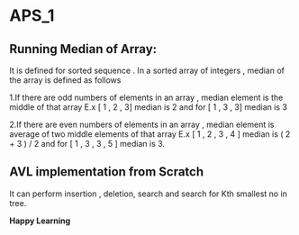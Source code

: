 APS_1
===
Running Median of Array:
---
It is defined for sorted sequence . In a sorted array of integers , median of the array is defined
as follows

1.If there are odd numbers of elements in an array , median element is the middle of that
array E.x [ 1 , 2 , 3] median is 2 and for [ 1 , 3 , 3] median is 3

2.If there are even numbers of elements in an array , median element is average of two middle elements of that array E.x [ 1 , 2 , 3 , 4 ] median is ( 2 + 3 ) / 2 and for [ 1 , 3 , 3 , 5 ] median is 3.






## AVL implementation from Scratch

It can perform insertion , deletion, search and search for Kth smallest no in tree.

**Happy Learning**

